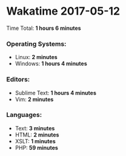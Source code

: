 # Wakatime 2017-05-12

Time Total: **1 hours 6 minutes**

### Operating Systems:
- Linux: **2 minutes** 
- Windows: **1 hours 4 minutes** 

### Editors:
- Sublime Text: **1 hours 4 minutes** 
- Vim: **2 minutes** 

### Languages:
- Text: **3 minutes** 
- HTML: **2 minutes** 
- XSLT: **1 minutes** 
- PHP: **59 minutes** 

